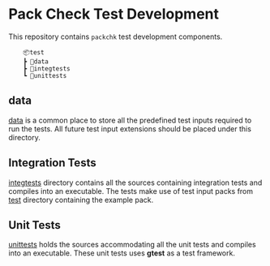 # Pack Check Test Development

This repository contains `packchk` test development components.

```
    📦test
    ┣ 📂data
    ┣ 📂integtests
    ┗ 📂unittests
```

## data

[data](./data) is a common place to store all
the predefined test inputs required to run the tests. All future
test input extensions should be placed under this directory.

## Integration Tests

[integtests](./integtests) directory contains all the sources containing
integration tests and compiles into an executable. The tests make use of test
input packs from [test](./../../../test/packs/ARM) directory containing the
example pack.

## Unit Tests

[unittests](./unittests) holds the sources accommodating all the unit tests and
compiles into an executable. These unit tests uses **gtest** as a test framework.
